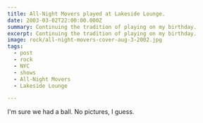 ```yaml
---
title: All-Night Movers played at Lakeside Lounge.
date: 2003-03-02T22:00:00.000Z
summary: Continuing the tradition of playing on my birthday.
excerpt: Continuing the tradition of playing on my birthday.
image: rock/all-night-movers-cover-aug-3-2002.jpg
tags:
  - post
  - rock
  - NYC
  - shows
  - All-Night Movers
  - Lakeside Lounge

---
```


I'm sure we had a ball. No pictures, I guess.
